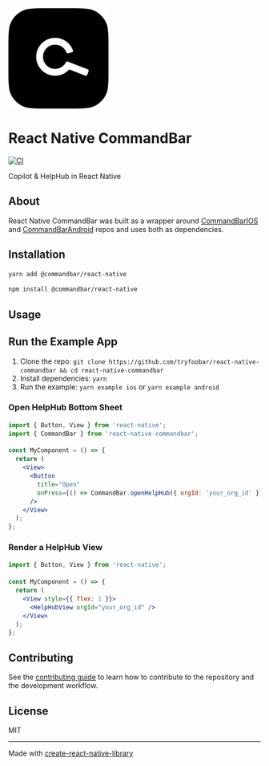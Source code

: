 <img src="docs/img/CommandBar.png" alt="CommandBar Logo" width="200" height="200">

# React Native CommandBar

[![CI](https://github.com/tryfoobar/react-native-commandbar/actions/workflows/ci.yml/badge.svg)](https://github.com/tryfoobar/react-native-commandbar/actions/workflows/ci.yml)

Copilot & HelpHub in React Native

## About

React Native CommandBar was built as a wrapper around [CommandBarIOS](https://github.com/tryfoobar/CommandBarIOS) and [CommandBarAndroid](https://github.com/tryfoobar/CommandBarAndroid) repos and uses both as dependencies.

## Installation

```sh
yarn add @commandbar/react-native
```

```sh
npm install @commandbar/react-native
```

## Usage

## Run the Example App

1. Clone the repo: `git clone https://github.com/tryfoobar/react-native-commandbar && cd react-native-commandbar`
2. Install dependencies: `yarn`
3. Run the example: `yarn example ios` or `yarn example android`

### Open HelpHub Bottom Sheet

```jsx
import { Button, View } from 'react-native';
import { CommandBar } from 'react-native-commandbar';

const MyComponent = () => {
  return (
    <View>
      <Button
        title="Open"
        onPress={() => CommandBar.openHelpHub({ orgId: 'your_org_id' })}
      />
    </View>
  );
};
```

### Render a HelpHub View

```jsx
import { Button, View } from 'react-native';

const MyComponent = () => {
  return (
    <View style={{ flex: 1 }}>
      <HelpHubView orgId="your_org_id" />
    </View>
  );
};
```

## Contributing

See the [contributing guide](CONTRIBUTING.md) to learn how to contribute to the repository and the development workflow.

## License

MIT

---

Made with [create-react-native-library](https://github.com/callstack/react-native-builder-bob)
